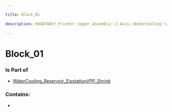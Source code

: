 ```yaml
---

title: Block_01

description: HUGEFANCY_Printer::Upper_Assembly::Z-Axis::WaterCooling::WaterCooling_Reservoir::WaterCooling_Reservoir_EisstationVPP_Shrink::Block_01

---
```

# Block_01
<script>
    var geoarray = '{"Block_01": {}}';
</script>
<script>
    var basepath = '/assets/HUGEFANCY_Printer/Upper_Assembly/Z-Axis/WaterCooling/WaterCooling_Reservoir/WaterCooling_Reservoir_EisstationVPP_Shrink/';
</script>
<link rel="stylesheet" href="/css/container.css">

<div id="container"></div>

<!-- these are the required scripts for the three.js scene -->
<script src="/lib/three.min.js"></script>
<script src="/lib/OrbitControls.js"></script>
<script src="/lib/RectAreaLightUniformsLib.js"></script>
<!-- this is your app's lib file -->
<script src="/lib/triceratops_app.js"></script>
### Is Part of
- [WaterCooling_Reservoir_EisstationVPP_Shrink](../WaterCooling_Reservoir_EisstationVPP_Shrink)  

### Contains:
- [](./Block_01/)

